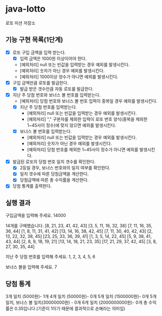 # java-lotto

로또 미션 저장소

## 기능 구현 목록(1단계)

- [x] 로또 구입 금액을 입력 받는다.
    - [x] 입력 금액은 1000원 이상이어야 한다.
    - [예외처리] null 또는 빈값을 입력받는 경우 예외를 발생시킨다.
    - [예외처리] 숫자가 아닌 경우 예외를 발생시킨다.
    - [예외처리] 1000이상 양수가 아니면 예외를 발생시킨다.
- [x] 구입 금액만큼 로또를 발급한다.
    - [x] 발급 받은 갯수만큼 자동 로또를 발급한다.
- [x] 지난 주 당첨 번호와 보너스 볼 번호를 입력받는다.
    - [예외처리] 당첨 번호와 보너스 볼 번호 입력이 중복일 경우 예외를 발생시킨다.
    - [x] 지난 주 당첨 번호를 입력받는다.
        - [예외처리] null 또는 빈값을 입력받는 경우 예외를 발생시킨다.
        - [예외처리] "," 구분자를 제외한 입력이 로또 번호 양식(중복을 제외한 1~45사이 정수)에 맞지 않으면 예외를 발생시킨다.
    - [x] 보너스 볼 번호를 입력받는다.
        - [예외처리] null 또는 빈값을 입력받는 경우 예외를 발생시킨다.
        - [예외처리] 숫자가 아닌 경우 예외를 발생시킨다.
        - [예외처리] 당첨 번호를 제외한 1~45사이 정수가 아니면 예외를 발생시킨다.
- [x] 발급된 로또의 당첨 번호 일치 갯수를 확인한다.
    - [x] 2등일 경우, 보너스 번호와의 일치 여부를 확인한다.
    - [x] 일치 갯수에 따른 당첨금액을 계산한다.
    - [x] 당첨금액에 따른 총 수익률을 계산한다.
- [x] 당첨 통계를 출력한다.

## 실행 결과

구입금액을 입력해 주세요. 14000

14개를 구매했습니다.
[8, 21, 23, 41, 42, 43]
[3, 5, 11, 16, 32, 38]
[7, 11, 16, 35, 36, 44]
[1, 8, 11, 31, 41, 42]
[13, 14, 16, 38, 42, 45]
[7, 11, 30, 40, 42, 43]
[2, 13, 22, 32, 38, 45]
[23, 25, 33, 36, 39, 41]
[1, 3, 5, 14, 22, 45]
[5, 9, 38, 41, 43, 44]
[2, 8, 9, 18, 19, 21]
[13, 14, 18, 21, 23, 35]
[17, 21, 29, 37, 42, 45]
[3, 8, 27, 30, 35, 44]

지난 주 당첨 번호를 입력해 주세요. 1, 2, 3, 4, 5, 6

보너스 볼을 입력해 주세요. 7

당첨 통계
---------
3개 일치 (5000원)- 1개 4개 일치 (50000원)- 0개 5개 일치 (1500000원)- 0개 5개 일치, 보너스 볼 일치(30000000원) - 0개 6개 일치 (2000000000원)- 0개 총 수익률은
0.35입니다.(기준이 1이기 때문에 결과적으로 손해라는 의미임)
